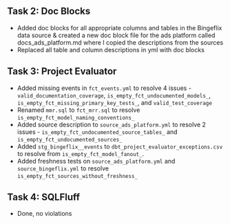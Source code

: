 ## Task 2: Doc Blocks

* Added doc blocks for all appropriate columns and tables in the Bingeflix data source & created a new doc block file for the ads platform called docs_ads_platform.md where I copied the descriptions from the sources
* Replaced all table and column descriptions in yml with doc blocks 

## Task 3: Project Evaluator

* Added missing events in `fct_events.yml` to resolve 4 issues - `valid_documentation_coverage`, `is_empty_fct_undocumented_models_`, `is_empty_fct_missing_primary_key_tests_`, and `valid_test_coverage`
* Renamed `mmr.sql` to `fct_mrr.sql` to resolve `is_empty_fct_model_naming_conventions_`
* Added source description to `source_ads_platform.yml` to resolve 2 issues - `is_empty_fct_undocumented_source_tables_` and `is_empty_fct_undocumented_sources_`
* Added `stg_bingeflix__events` to `dbt_project_evaluator_exceptions.csv` to resolve from `is_empty_fct_model_fanout_`.
* Added freshness tests on `source_ads_platform.yml` and `source_bingeflix.yml` to resolve `is_empty_fct_sources_without_freshness_`

## Task 4: SQLFluff
* Done, no violations 